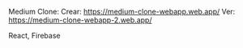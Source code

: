 Medium Clone:
Crear:
https://medium-clone-webapp.web.app/
Ver:
https://medium-clone-webapp-2.web.app/

React, Firebase
